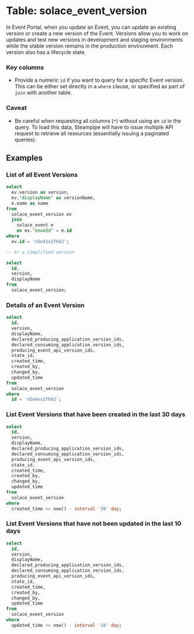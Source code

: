 # Table: solace_event_version

In Event Portal, when you update an Event, you can update an existing version or create a new version of the Event. Versions allow you to work on updates and test new versions in development and staging environments while the stable version remains in the production environment. Each version also has a lifecycle state. 

### Key columns
- Provide a numeric `id` if you want to query for a specific Event version. This can be either set directly in a `where` clause, or specified as part of `join` with another table.

### Caveat
- Be careful when requesting all columns (`*`) without using an `id` in the query. To load this data, Steampipe will have to issue multiple API request to retrieve all resources (essentially issuing a paginated queries).

## Examples

### List of all Event Versions

```sql
select
  ev.version as version,
  ev."displayName" as versionName,
  e.name as name 
from
  solace_event_version ev 
  join
    solace_event e 
    on ev."enumId" = e.id 
where
  ev.id = 'n5o41x2fh62';

-- or a simplified version

select
  id, 
  version, 
  displayName
from
  solace_event_version;
```

### Details of an Event Version

```sql
select
  id, 
  version, 
  displayName,
  declared_producing_application_version_ids,
  declared_consuming_application_version_ids,
  producing_event_api_version_ids,
  state_id,
  created_time,
  created_by,
  changed_by,
  updated_time
from
  solace_event_version
where
  id = 'n5o4xx2fh62';
```

### List Event Versions that have been created in the last 30 days

```sql
select
  id, 
  version, 
  displayName,
  declared_producing_application_version_ids,
  declared_consuming_application_version_ids,
  producing_event_api_version_ids,
  state_id,
  created_time,
  created_by,
  changed_by,
  updated_time
from
  solace_event_version
where
  created_time >= now() - interval '30' day;
```

### List Event Versions that have not been updated in the last 10 days

```sql
select
  id,
  version, 
  displayName,
  declared_producing_application_version_ids,
  declared_consuming_application_version_ids,
  producing_event_api_version_ids,
  state_id,
  created_time,
  created_by,
  changed_by,
  updated_time
from
  solace_event_version
where
  updated_time <= now() - interval '10' day;
```